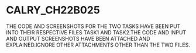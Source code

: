 # CALRY_CH22B025

THE CODE AND SCREENSHOTS FOR THE TWO TASKS HAVE BEEN PUT INTO THEIR RESPECTIVE FILES TASK1 AND TASK2.THE CODE AND INPUT AND OUTPUT SCREENSHOTS HAVE BEEN ATTACHED AND EXPLAINED.IGNORE OTHER ATTACHMENTS OTHER THAN THE TWO FILES.
